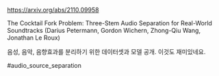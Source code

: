 https://arxiv.org/abs/2110.09958

The Cocktail Fork Problem: Three-Stem Audio Separation for Real-World Soundtracks (Darius Petermann, Gordon Wichern, Zhong-Qiu Wang, Jonathan Le Roux)

음성, 음악, 음향효과를 분리하기 위한 데이터셋과 모델 공개. 이것도 재미있네요.

#audio_source_separation